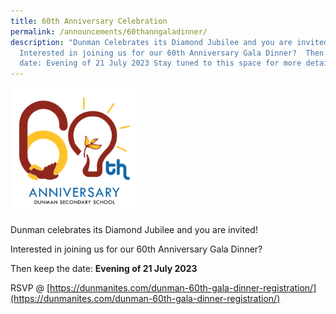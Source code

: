 ```yaml
---
title: 60th Anniversary Celebration
permalink: /announcements/60thanngaladinner/
description: "Dunman Celebrates its Diamond Jubilee and you are invited!
  Interested in joining us for our 60th Anniversary Gala Dinner?  Then keep the
  date: Evening of 21 July 2023 Stay tuned to this space for more details!"
---
```

<img src="/images/Home%20Page/60th%20anniversary.png" style="width:40%">

Dunman celebrates its Diamond Jubilee and you are invited!

Interested in joining us for our 60th Anniversary Gala Dinner? 

Then keep the date: **Evening of 21 July 2023**

RSVP @ [https://dunmanites.com/dunman-60th-gala-dinner-registration/](https://dunmanites.com/dunman-60th-gala-dinner-registration/)